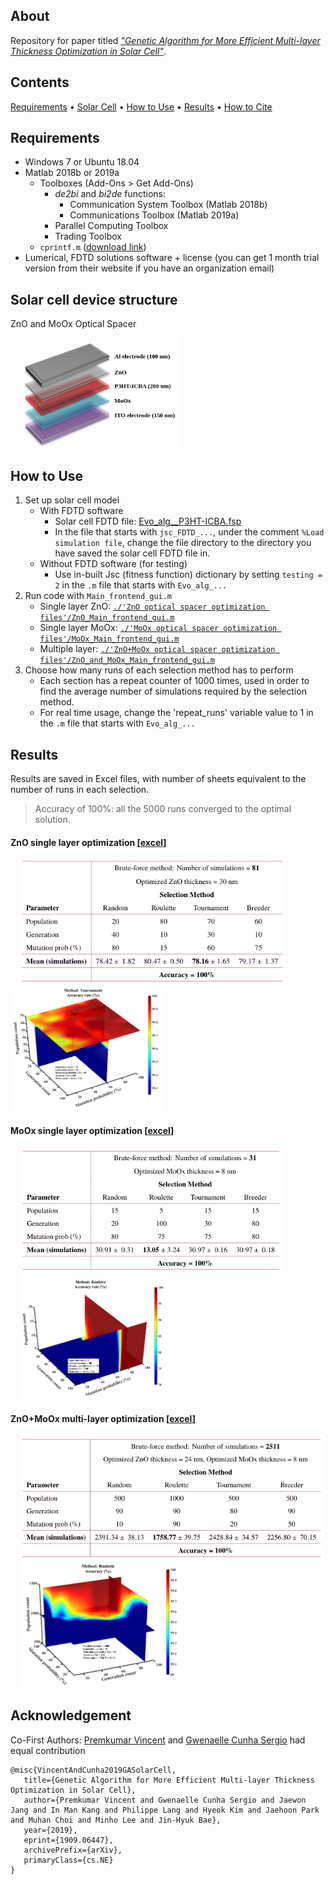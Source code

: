 ## About
Repository for paper titled [*"Genetic Algorithm for More Efficient Multi-layer Thickness Optimization in Solar Cell"*](https://arxiv.org/abs/1909.06447).

## Contents
[Requirements](#requirements) • [Solar Cell](#solar-cell-device-structure) • [How to Use](#how-to-use) • [Results](#results) • [How to Cite](#acknowledgement)

## Requirements
* Windows 7 or Ubuntu 18.04
* Matlab 2018b or 2019a
    * Toolboxes (Add-Ons > Get Add-Ons)
        * *de2bi* and *bi2de* functions:
            * Communication System Toolbox (Matlab 2018b)
            * Communications Toolbox (Matlab 2019a)
        * Parallel Computing Toolbox
        * Trading Toolbox
    * `cprintf.m` ([download link](https://www.mathworks.com/matlabcentral/fileexchange/24093-cprintf-display-formatted-colored-text-in-the-command-window))
* Lumerical, FDTD solutions software + license (you can get 1 month trial version from their website if you have an organization email)

## Solar cell device structure
ZnO and MoOx Optical Spacer
  <p align="left">
  <img hspace="20cm" src="./assets/solar_cell_device_structure.png" width="250" alt="Solar cell device structure">
  </p>

## How to Use
1. Set up solar cell model
    * With FDTD software
       * Solar cell FDTD file: [Evo_alg__P3HT-ICBA.fsp](./Evo_alg__P3HT-ICBA.fsp)
       * In the file that starts with `jsc_FDTD_...`, under the comment `%Load simulation file`, change the file directory to the directory you have saved the solar cell FDTD file in.
    * Without FDTD software (for testing)
       * Use in-built Jsc (fitness function) dictionary by setting `testing = 2` in the `.m` file that starts with `Evo_alg_...`
2. Run code with `Main_frontend_gui.m`
    * Single layer ZnO: [`./'ZnO optical spacer optimization files'/ZnO_Main_frontend_gui.m`](./ZnO%20optical%20spacer%20optimization%20files/ZnO_Main_frontend_gui.m)
    * Single layer MoOx: [`./'MoOx optical spacer optimization files'/MoOx_Main_frontend_gui.m`](./MoOx%20optical%20spacer%20optimization%20files/MoOx_Main_frontend_gui.m)
    * Multiple layer: [`./'ZnO+MoOx optical spacer optimization files'/ZnO_and_MoOx_Main_frontend_gui.m`](./ZnO+MoOx%20optical%20spacer%20optimization%20files/ZnO_and_MoOx_Main_frontend_gui.m)
3. Choose how many runs of each selection method has to perform
    * Each section has a repeat counter of 1000 times, used in order to find the average number of simulations required by the selection method.
    * For real time usage, change the 'repeat_runs' variable value to 1 in the `.m` file that starts with `Evo_alg_...`

## Results
Results are saved in Excel files, with number of sheets equivalent to the number of runs in each selection.

> Accuracy of 100%: all the 5000 runs converged to the optimal solution.

#### ZnO single layer optimization [[excel](./ZnO%20optical%20spacer%20optimization%20files/RESULTS)]
  <p align="left">
    <img src="./assets/optim_zno.png" height="200" alt="ZnO single" hspace="15cm">
    <img src="./assets/optim_zno_plot.png" height="200" alt="ZnO single plot">
  </p>

#### MoOx single layer optimization [[excel](./MoOx%20optical%20spacer%20optimization%20files/RESULTS)]
  <p align="left">
    <img src="./assets/optim_moox.png" height="200" alt="MoOx single" hspace="15cm">
    <img src="./assets/optim_moox_plot.png" height="200" alt="MoOx single plot" hspace="15cm">
  </p>

#### ZnO+MoOx multi-layer optimization [[excel](./ZnO+MoOx%20optical%20spacer%20optimization%20files/RESULTS)]
  <p align="left">
    <img src="./assets/optim_zno_moox.png" height="200" alt="ZnO+MoOx" hspace="15cm">
    <img src="./assets/optim_zno_moox_plot.png" height="200" alt="ZnO+MoOx" hspace="15cm">
  </p>

## Acknowledgement
Co-First Authors: [Premkumar Vincent](https://github.com/vinpremkumar) and [Gwenaelle Cunha Sergio](https://github.com/gcunhase) had equal contribution

```
@misc{VincentAndCunha2019GASolarCell,
   title={Genetic Algorithm for More Efficient Multi-layer Thickness Optimization in Solar Cell},
   author={Premkumar Vincent and Gwenaelle Cunha Sergio and Jaewon Jang and In Man Kang and Philippe Lang and Hyeok Kim and Jaehoon Park and Muhan Choi and Minho Lee and Jin-Hyuk Bae},
   year={2019},
   eprint={1909.06447},
   archivePrefix={arXiv},
   primaryClass={cs.NE}
}
```
